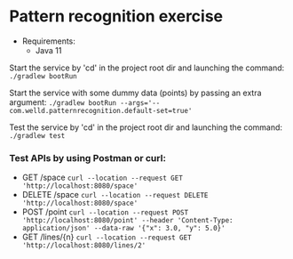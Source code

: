 # Pattern recognition exercise

- Requirements:
    - Java 11

Start the service by 'cd' in the project root dir and launching the command:
`./gradlew bootRun`

Start the service with some dummy data (points) by passing an extra argument:
`./gradlew bootRun --args='--com.welld.patternrecognition.default-set=true'`

Test the service by 'cd' in the project root dir and launching the command:
`./gradlew test`

### Test APIs by using Postman or curl:

- GET /space
  `curl --location --request GET 'http://localhost:8080/space'`
- DELETE /space
  `curl --location --request DELETE 'http://localhost:8080/space'`
- POST /point
  `curl --location --request POST 'http://localhost:8080/point' --header 'Content-Type: application/json' --data-raw '{"x": 3.0, "y": 5.0}'`
- GET /lines/{n}
  `curl --location --request GET 'http://localhost:8080/lines/2'`
